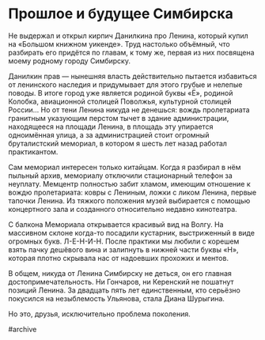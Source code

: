 
# Прошлое и будущее Симбирска

Не выдержал и открыл кирпич Данилкина про Ленина, который купил на «Большом книжном уикенде». Труд настолько объёмный, что разбирать его придётся по главам, к тому же, первая из них посвящена моему родному городу Симбирску.

Данилкин прав — нынешняя власть действительно пытается избавиться от ленинского наследия и придумывает для этого грубые и нелепые поводы. В итоге город уже является родиной буквы «Ё», родиной Колобка, авиационной столицей Поволжья, культурной столицей России… Но от тени Ленина никуда не денешься: вождь пролетариата гранитным указующим перстом тычет в здание администрации, находящееся на площади Ленина, в площадь эту упирается одноимённая улица, а за администрацией стоит огромный бруталистский мемориал, в котором я шесть лет назад работал практикантом.

Сам мемориал интересен только китайцам. Когда я разбирал в нём пыльный архив, мемориалу отключили стационарный телефон за неуплату. Мемцентр полностью забит хламом, имеющим отношение к вождю пролетариата: ковры с Лениным, ложки с ликом Ленина, первые тапочки Ленина. Из тяжкого положения музей выбирается с помощью концертного зала и созданного относительно недавно кинотеатра.

С балкона Мемориала открывается красивый вид на Волгу. На массивном склоне когда-то посадили кустарник, выстриженный в виде огромных букв. Л-Е-Н-И-Н. После практики мы любили с корешем взять пачку дешёвого вина и залипнуть в нижней части буквы «Н», которая плотно скрывала нас от надоевших прохожих и ментов.

В общем, никуда от Ленина Симбирску не деться, он его главная достопримечательность. Ни Гончаров, ни Керенский не пошатнут позиций Ленина. За двадцать пять лет единственным, кто серьёзно покусился на незыблемость Ульянова, стала Диана Шурыгина. 

Но это, друзья, исключительно проблема поколения.

#archive